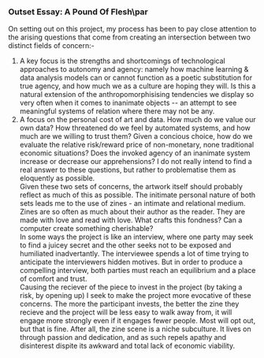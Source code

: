 ### Outset Essay: A Pound Of Flesh\par
On setting out on this project, my process has been to pay close attention to the arising questions that come from creating an intersection between two distinct fields of concern:-<br />
1. A key focus is the strengths and shortcomings of technological approaches to autonomy and agency: namely how machine learning & data analysis models can or cannot function as a poetic substitution for true agency, and how much we as a culture are hoping they will. Is this a natural extension of the anthropomorphisising tendencies we display so very often when it comes to inanimate objects -- an attempt to see meaningful systems of relation where there may not be any.<br />
2. A focus on the personal cost of art and data. How much do we value our own data? How threatened do we feel by automated systems, and how much are we willing to trust them? Given a concious choice, how do we evaluate the relative risk/reward price of non-monetary, none traditional economic situations? Does the invoked agency of an inanimate system increase or decrease our apprehensions? I do not really intend to find a real answer to these questions, but rather to problematise them as eloquently as possible.<br />
Given these two sets of concerns, the artwork itself should probably reflect as much of this as possible. The initimate personal nature of both sets leads me to the use of zines - an intimate and relational medium. Zines are so often as much about their author as the reader. They are made with love and read with love. What crafts this fondness? Can a computer create something cherishable?<br />
In some ways the project is like an interview, where one party may seek to find a juicey secret and the other seeks not to be exposed and humiliated inadvertantly. The interviewee spends a lot of time trying to anticipate the interviewers hidden motives. But in order to produce a compelling interview, both parties must reach an equilibrium and a place of comfort and trust.<br />
Causing the reciever of the piece to invest in the project (by taking a risk, by opening up) I seek to make the project more evocative of these concerns. The more the participant invests, the better the zine they recieve and the project will be less easy to walk away from, it will engage more strongly even if it engages fewer people. Most will opt out, but that is fine. After all, the zine scene is a niche subculture. It lives on through passion and dedication, and as such repels apathy and disinterest dispite its awkward and total lack of economic viability.<br />
